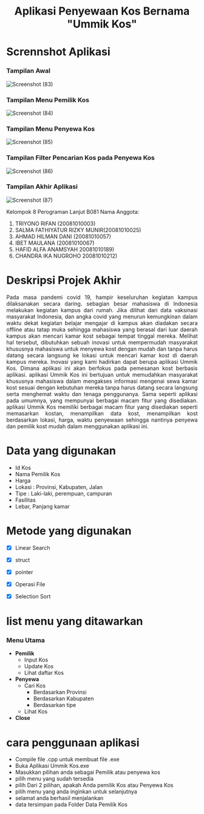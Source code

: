 # <p align = "center">Aplikasi Penyewaan Kos Bernama "Ummik Kos"</p>

# Scrennshot Aplikasi
### Tampilan Awal
![Screenshot (83)](https://user-images.githubusercontent.com/75284893/147586929-64dfa03e-3bf4-48fb-82cb-93ec2a12cc91.png)

### Tampilan Menu Pemilik Kos
![Screenshot (84)](https://user-images.githubusercontent.com/75284893/147586995-ee3cbf12-9e6b-4536-933f-40f2f7017e60.png)

### Tampilan Menu Penyewa Kos
![Screenshot (85)](https://user-images.githubusercontent.com/75284893/147587051-9f104e5f-2fb4-4870-bec9-571350ab7605.png)

### Tampilan Filter Pencarian Kos pada Penyewa Kos
![Screenshot (86)](https://user-images.githubusercontent.com/75284893/147587108-18515be0-9176-4aaa-a697-2e62ab363a91.png)

### Tampilan Akhir Aplikasi
![Screenshot (87)](https://user-images.githubusercontent.com/75284893/147587178-ec052af9-964f-43e1-a601-611b866d82e3.png)

Kelompok 8 Perograman Lanjut B081
Nama Anggota:
  1. TRIYONO RIFAN (20081010003)
  2. SALMA FATHIYATUR RIZKY MUNIR(20081010025)
  3. AHMAD HILMAN DANI (20081010057)
  4. IBET MAULANA (20081010067)
  5. HAFID ALFA ANAMSYAH 20081010189)
  6. CHANDRA IKA NUGROHO 20081010212)

# Deskripsi Projek Akhir
<p align = "justify" >Pada masa pandemi covid 19, hampir keseluruhan kegiatan kampus dilaksanakan secara daring. sebagian besar mahasiswa di Indonesia melakukan kegiatan kampus dari rumah. Jika dilihat dari data vaksinasi masyarakat Indonesia, dan angka covid yang menurun kemungkinan dalam waktu dekat kegiatan belajar mengajar di kampus akan diadakan secara offline atau tatap muka sehingga mahasiswa yang berasal dari luar daerah kampus akan mencari kamar kost sebagai tempat tinggal mereka. Melihat hal tersebut, dibutuhkan sebuah inovasi  untuk mempermudah masyarakat khususnya mahasiswa untuk menyewa kost dengan mudah dan tanpa harus datang secara langsung ke lokasi untuk mencari kamar kost di daerah kampus mereka. Inovasi yang kami hadirkan dapat berupa aplikasi Ummik Kos. Dimana aplikasi ini akan berfokus pada pemesanan kost berbasis aplikasi. aplikasi Ummik Kos ini bertujuan untuk memudahkan masyarakat khususnya mahasiswa dalam mengakses informasi mengenai sewa kamar kost sesuai dengan kebutuhan mereka tanpa harus datang secara langsung serta menghemat waktu dan tenaga penggunanya. Sama seperti aplikasi pada umumnya, yang mempunyai berbagai macam fitur yang disediakan. aplikasi Ummik Kos memiliki berbagai macam fitur yang disediakan seperti memasarkan kostan, menampilkan data kost, menampilkan kost berdasarkan lokasi, harga, waktu penyewaan sehingga nantinya penyewa dan pemilik kost  mudah dalam menggunakan aplikasi ini. </p>
 

# Data yang digunakan
 - Id Kos
 - Nama Pemilik Kos
 - Harga
 - Lokasi : Provinsi, Kabupaten, Jalan
 - Tipe : Laki-laki, perempuan, campuran
 - Fasilitas
 - Lebar, Panjang kamar

# Metode yang digunakan
- [x] Linear Search
- [x] struct
- [x] pointer
- [x] Operasi File
- [x] Selection Sort


# list menu yang ditawarkan
### Menu Utama
 - **Pemilik**
    - Input Kos
    - Update Kos
    - Lihat daftar Kos
 - **Penyewa**
    - Cari Kos
        - Berdasarkan Provinsi
        - Berdasarkan Kabupaten
        - Berdasarkan tipe
    - Lihat Kos
 - **Close**

# cara penggunaan aplikasi
- Compile file .cpp untuk membuat file .exe
- Buka Aplikasi Ummik Kos.exe
- Masukkan pilihan anda sebagai Pemilik atau penyewa kos
- pilih menu yang sudah tersedia
- pilih Dari 2 pilihan, apakah Anda pemilik Kos atau Penyewa Kos
- pilih menu yang anda inginkan untuk selanjutnya
- selamat anda berhasil menjalankan
- data tersimpan pada Folder Data Pemilik Kos
